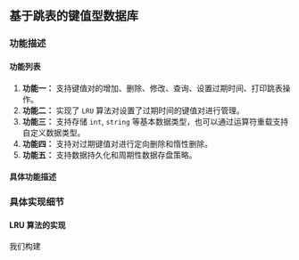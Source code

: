 ## 基于跳表的键值型数据库

### 功能描述 

#### 功能列表

1. **功能一：** 支持键值对的增加、删除、修改、查询、设置过期时间、打印跳表操作。
2. **功能二：** 实现了 `LRU` 算法对设置了过期时间的键值对进行管理。
3. **功能三：** 支持存储 `int`, `string` 等基本数据类型，也可以通过运算符重载支持自定义数据类型。
4. **功能四：** 支持对过期键值对进行定向删除和惰性删除。
5. **功能五：** 支持数据持久化和周期性数据存盘策略。

#### 具体功能描述

### 具体实现细节

#### LRU 算法的实现

我们构建